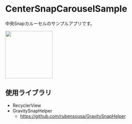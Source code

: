 # CenterSnapCarouselSample

中央Snapカルーセルのサンプルアプリです。

<img src="https://user-images.githubusercontent.com/33488934/102104679-d1fa4b00-3e71-11eb-9e32-1610ea266458.gif" width="150" />


## 使用ライブラリ

- RecyclerView
- GravitySnapHelper
  - https://github.com/rubensousa/GravitySnapHelper
